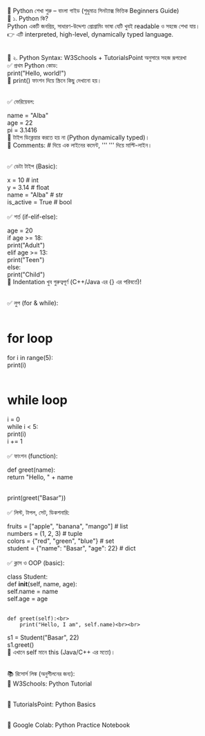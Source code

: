 🐍 Python শেখা শুরু – বাংলা গাইড (শুধুমাত্র সিনট্যাক্স ভিত্তিক Beginners Guide)<br>
🔰 ১. Python কি?<br>
Python একটি জনপ্রিয়, সাধারণ-উদ্দেশ্য প্রোগ্রামিং ভাষা যেটি খুবই readable ও সহজে শেখা যায়।<br>
👉 এটি interpreted, high-level, dynamically typed language.<br><br>

🔡 ২. Python Syntax: W3Schools + TutorialsPoint অনুসারে সহজ রূপরেখা<br>
✅ প্রথম Python কোড:<br>
print("Hello, world!")<br>
📝 print() ফাংশন দিয়ে স্ক্রিনে কিছু দেখানো হয়।<br><br>

✅ ভেরিয়েবল:<br>

name = "Alba"<br>
age = 22<br>
pi = 3.1416<br>
🔸 টাইপ ডিক্লেয়ার করতে হয় না (Python dynamically typed)।<br>
🔸 Comments: # দিয়ে এক লাইনের কমেন্ট, ''' ''' দিয়ে মাল্টি-লাইন।<br><br>

✅ ডেটা টাইপ (Basic):<br>

x = 10           # int<br>
y = 3.14         # float<br>
name = "Alba"    # str<br>
is_active = True # bool<br><br>
✅ শর্ত (if-elif-else):<br>

age = 20<br>
if age >= 18:<br>
    print("Adult")<br>
elif age >= 13:<br>
    print("Teen")<br>
else:<br>
    print("Child")<br>
🔸 Indentation খুব গুরুত্বপূর্ণ (C++/Java এর {} এর পরিবর্তে)!<br><br>

✅ লুপ (for & while):<br><br>

# for loop<br>
for i in range(5):<br>
    print(i)<br><br>

# while loop<br>
i = 0<br>
while i < 5:<br>
    print(i)<br>
    i += 1<br><br>
✅ ফাংশন (function):<br>

def greet(name):<br>
    return "Hello, " + name<br><br>

print(greet("Basar"))<br><br>
✅ লিস্ট, টাপল, সেট, ডিকশনারি:<br>

fruits = ["apple", "banana", "mango"]  # list<br>
numbers = (1, 2, 3)                    # tuple<br>
colors = {"red", "green", "blue"}     # set<br>
student = {"name": "Basar", "age": 22} # dict<br><br>
✅ ক্লাস ও OOP (basic):<br>

class Student:<br>
    def __init__(self, name, age):<br>
        self.name = name<br>
        self.age = age<br><br>

    def greet(self):<br>
        print("Hello, I am", self.name)<br><br>

s1 = Student("Basar", 22)<br>
s1.greet()<br>
🔸 এখানে self মানে this (Java/C++ এর মতো)।<br><br>

📚 রিসোর্স লিঙ্ক (অনুশীলনের জন্য):<br>
🔗 W3Schools: Python Tutorial<br><br>

🔗 TutorialsPoint: Python Basics<br><br>

🔗 Google Colab: Python Practice Notebook<br>